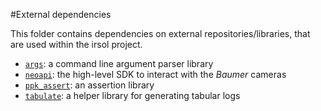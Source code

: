 #External dependencies

This folder contains dependencies on external repositories/libraries, that are used within the irsol project.

* [`args`](./args/): a command line argument parser library
* [`neoapi`](./neoapi/): the high-level SDK to interact with the _Baumer_ cameras
* [`ppk_assert`](./ppk_assert/): an assertion library
* [`tabulate`](./tabulate/): a helper library for generating tabular logs